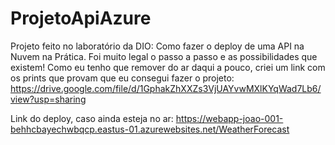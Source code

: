 # ProjetoApiAzure

Projeto feito no laboratório da DIO: Como fazer o deploy de uma API na Nuvem na Prática.
Foi muito legal o passo a passo e as possibilidades que existem! Como eu tenho que remover do ar daqui a pouco, criei um link com os prints que provam que eu consegui fazer o projeto:
https://drive.google.com/file/d/1GphakZhXXZs3VjUAYvwMXlKYqWad7Lb6/view?usp=sharing

Link do deploy, caso ainda esteja no ar:
https://webapp-joao-001-behhcbayechwbqcp.eastus-01.azurewebsites.net/WeatherForecast
